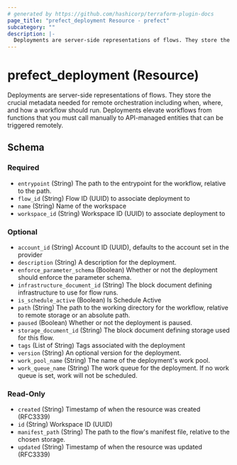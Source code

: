 ```yaml
---
# generated by https://github.com/hashicorp/terraform-plugin-docs
page_title: "prefect_deployment Resource - prefect"
subcategory: ""
description: |-
  Deployments are server-side representations of flows. They store the crucial metadata needed for remote orchestration including when, where, and how a workflow should run. Deployments elevate workflows from functions that you must call manually to API-managed entities that can be triggered remotely.
---
```


# prefect_deployment (Resource)

Deployments are server-side representations of flows. They store the crucial metadata needed for remote orchestration including when, where, and how a workflow should run. Deployments elevate workflows from functions that you must call manually to API-managed entities that can be triggered remotely.



<!-- schema generated by tfplugindocs -->
## Schema

### Required

- `entrypoint` (String) The path to the entrypoint for the workflow, relative to the path.
- `flow_id` (String) Flow ID (UUID) to associate deployment to
- `name` (String) Name of the workspace
- `workspace_id` (String) Workspace ID (UUID) to associate deployment to

### Optional

- `account_id` (String) Account ID (UUID), defaults to the account set in the provider
- `description` (String) A description for the deployment.
- `enforce_parameter_schema` (Boolean) Whether or not the deployment should enforce the parameter schema.
- `infrastructure_document_id` (String) The block document defining infrastructure to use for flow runs.
- `is_schedule_active` (Boolean) Is Schedule Active
- `path` (String) The path to the working directory for the workflow, relative to remote storage or an absolute path.
- `paused` (Boolean) Whether or not the deployment is paused.
- `storage_document_id` (String) The block document defining storage used for this flow.
- `tags` (List of String) Tags associated with the deployment
- `version` (String) An optional version for the deployment.
- `work_pool_name` (String) The name of the deployment's work pool.
- `work_queue_name` (String) The work queue for the deployment. If no work queue is set, work will not be scheduled.

### Read-Only

- `created` (String) Timestamp of when the resource was created (RFC3339)
- `id` (String) Workspace ID (UUID)
- `manifest_path` (String) The path to the flow's manifest file, relative to the chosen storage.
- `updated` (String) Timestamp of when the resource was updated (RFC3339)
